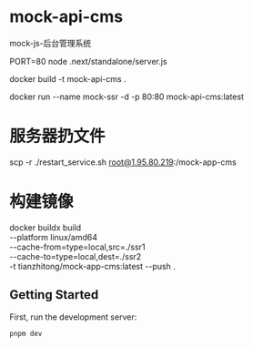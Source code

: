 <!--
 * @Author: laotianwy 1695657342@qq.com
 * @Date: 2025-02-15 20:12:21
 * @LastEditors: laotianwy 1695657342@qq.com
 * @LastEditTime: 2025-02-16 21:40:00
 * @FilePath: /mock-api-cms/README.md
 * @Description: 这是默认设置,请设置`customMade`, 打开koroFileHeader查看配置 进行设置: https://github.com/OBKoro1/koro1FileHeader/wiki/%E9%85%8D%E7%BD%AE
-->
# mock-api-cms
mock-js-后台管理系统

PORT=80 node .next/standalone/server.js

docker build -t mock-api-cms .

docker run --name mock-ssr -d -p 80:80 mock-api-cms:latest

# 服务器扔文件
scp -r ./restart_service.sh root@1.95.80.219:/mock-app-cms

# 构建镜像
docker buildx build \
  --platform linux/amd64 \
  --cache-from=type=local,src=./ssr1 \
  --cache-to=type=local,dest=./ssr2 \
  -t tianzhitong/mock-app-cms:latest --push .

## Getting Started

First, run the development server:

```bash
pnpm dev
```

